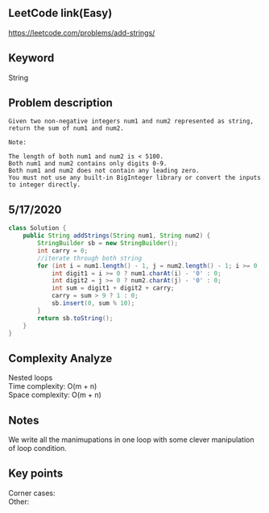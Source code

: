 ## LeetCode link(Easy)
https://leetcode.com/problems/add-strings/

## Keyword
String

## Problem description
```
Given two non-negative integers num1 and num2 represented as string, return the sum of num1 and num2.

Note:

The length of both num1 and num2 is < 5100.
Both num1 and num2 contains only digits 0-9.
Both num1 and num2 does not contain any leading zero.
You must not use any built-in BigInteger library or convert the inputs to integer directly.
```
## 5/17/2020

```java
class Solution {
    public String addStrings(String num1, String num2) {
        StringBuilder sb = new StringBuilder();
        int carry = 0;
        //iterate through both string
        for (int i = num1.length() - 1, j = num2.length() - 1; i >= 0 || j >= 0 || carry > 0; --i, --j){
            int digit1 = i >= 0 ? num1.charAt(i) - '0' : 0;
            int digit2 = j >= 0 ? num2.charAt(j) - '0' : 0;
            int sum = digit1 + digit2 + carry;
            carry = sum > 9 ? 1 : 0;
            sb.insert(0, sum % 10);
        }
        return sb.toString();
    }
}
```

## Complexity Analyze
Nested loops\
Time complexity: O(m + n)\
Space complexity: O(m + n)

## Notes
We write all the manimupations in one loop with some clever manipulation of loop condition.

## Key points
Corner cases: \
Other: 

